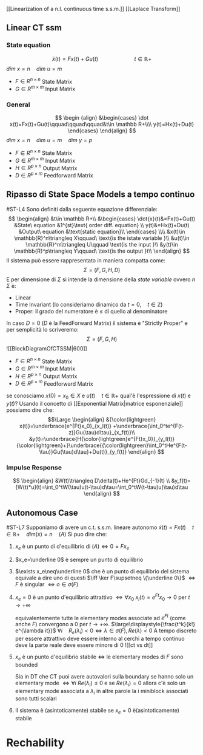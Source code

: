 [[Linearization of a n.l. continuous time s.s.m.]] [[Laplace Transform]]
## Linear CT ssm
### State equation
$$
\dot x(t)=Fx(t)+Gu(t)\qquad\qquad\qquad t\in \mathbb R+
$$
$dim\ x=n\quad dim\ u=m$  
- $F\in R^{n\times n}$ State Matrix
- $G\in R^{m\times m}$ Input Matrix
### General
$$
\begin {align}
&\begin{cases}
\dot x(t)=Fx(t)+Gu(t)\qquad\qquad\qquad&t\in \mathbb R+\\\\
y(t)=Hx(t)+Du(t)
\end{cases}
\end{align}
$$
$dim\ x=n\quad dim\ u=m\quad dim\ y=p\quad$ 
- $F\in R^{n\times n}$ State Matrix
- $G\in R^{m\times m}$ Input Matrix
- $H\in R^{p\times n}$ Output Matrix
- $D\in R^{p\times m}$ Feedforward Matrix



## Ripasso di State Space Models a tempo continuo
#ST-L4
Sono definiti dalla seguente equazione differenziale:
$$
\begin{align}
&t\in \mathbb R+\\
&\begin{cases}
\dot{x}(t)&=Fx(t)+Gu(t) &State\ equation &1^{st}\text{ order diff. equation} \\
y(t)&=Hx(t)+Du(t)   &Output\ equation    &\text{static equation}\\
\end{cases}
\\\\
&x(t)\in \mathbb{R}^n\triangleq X\qquad\ \text{is the istate variable }\\
&u(t)\in \mathbb{R}^m\triangleq U\qquad \text{is the input }\\
&y(t)\in \mathbb{R}^p\triangleq Y\qquad\ \text{is the output }t\\
\end{align}
$$
Il sistema può essere rappresentato in maniera compatta come:
$$
\Sigma=(F,G,H,D)
$$
E per dimensione di $\Sigma$ si intende la dimensione della *state variable* ovvero $n$
$\Sigma$ è:
- Linear
- Time Invariant (lo consideriamo dinamico da $t=0,\quad t\in \mathbb{Z}$)
- Proper: il grado del numeratore è $\leq$ di quello al denominatore

In caso $D=0$ ($D$ è la FeedForward Matrix) il sistema è "Strictly Proper" e per semplicità lo scriveremo:
$$
\Sigma=(F,G,H)
$$
![[BlockDiagramOfCTSSM|600]]
- $F\in R^{n\times n}$ State Matrix
- $G\in R^{m\times m}$ Input Matrix
- $H\in R^{p\times n}$ Output Matrix
- $D\in R^{p\times m}$ Feedforward Matrix

se conosciamo $x(0)=x_0\in X$ e $u(t)\quad t\in \mathbb R+$ qual'è l'espressione di $x(t)$ e $y(t)$?
Usando il concetto di [[Exponential Matrix|matrice esponenziale]] possiamo dire che:
$$\Large
\begin{align}
&{\color{lightgreen} x(t)}=\underbrace{e^{Ft}x_0}_{x_l(t)}
+\underbrace{\int_0^te^{F(t-z)}Gu(\tau)d\tau}_{x_f(t)}\\
&y(t)=\underbrace{H{\color{lightgreen}e^{Ft}x_0}}_{y_l(t)}
{\color{lightgreen}+}\underbrace{{\color{lightgreen}\int_0^tHe^{F(t-\tau)}Gu(\tau)d\tau}+Du(t)}_{y_f(t)}
\end{align}
$$

### Impulse Response
$$
\begin{align}
&W(t)\triangleq D\delta(t)+He^{Ft}Gd_{-1}(t) \\
&y_f(t)=[W(t)*u](t)=\int_0^tW(\tau)u(t-\tau)d\tau=\int_0^tW(t-\tau)u(\tau)d\tau
\end{align}
$$

## Autonomous Case
#ST-L7 
Supponiamo di avere un c.t. s.s.m. lineare autonomo
$\dot x(t)=Fx(t)\quad t\in \mathbb R+\quad dim(x)=n\quad (A)$
Si puo dire che:
1. $x_e$ è un punto di d'equilibrio di $(A)\iff0=Fx_e$ 
2. $x_e=\underline 0$ è sempre un punto di equilibrio
3. $\exists x_e\neq\underline 0$ che è un punto di equilibrio del sistema
	equivale a dire uno di questi
	$\iff \ker F\supsetneq \{\underline 0\}$
	$\iff F$ è singular
	$\iff o\in \sigma(F)$    
4. $x_e=0$ è un punto d'equilibrio attrattivo $\iff \forall x_0\ x_l(t)=e^{Ft}x_0\rightarrow 0$ per $t\to+\infty$ 
	
	equivalentemente tutte le elementary modes associate ad $e^{Ft}$ (come anche $F$)  convergono a $0$ per $t\to+\infty$.
	$\large\displaystyle{\frac{t^k}{k!} e^{\lambda it}}$  $\forall i\quad R_e(\lambda_i)<0\iff\lambda\in\sigma(F), Re(\lambda)<0$
	A tempo discreto  per essere attrattivo deve essere interno al cerchi a tempo continuo deve la parte reale deve essere minore di $0$ ![[ct vs dt]]
5. $x_e$ è un punto d'equilibrio stabile $\iff$ le elementary modes di $F$ sono bounded
	
	Sia in DT che CT puoi avere autovalori sulla boundary se hanno solo un elementary mode
	$\iff \forall i\ Re(\lambda_i)\leq 0$  e se $Re(\lambda_i)=0$ allora c'è solo un elementary mode associata a $\lambda_i$ in altre parole la i miniblock associati sono tutti scalari
6. Il sistema è (asintoticamente) stabile se $x_e=0$ è(asintoticamente) stabile

# Rechability
